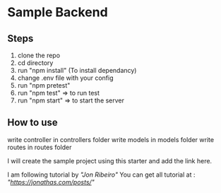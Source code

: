 # Sample Backend

## Steps
1) clone the repo
2) cd directory
3) run "npm install" (To install dependancy)
4) change .env file with your config
5) run "npm pretest"
6) run "npm test" => to run test
7) run "npm start" => to start the server

## How to use
write controller in controllers folder
write models in models folder
write routes in routes folder

I will create the sample project using this starter and add the link here.

I am following tutorial by *"Jon Ribeiro"*
You can get all tutorial at : *"https://jonathas.com/posts/"*